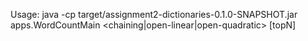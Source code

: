 Usage: java -cp target/assignment2-dictionaries-0.1.0-SNAPSHOT.jar apps.WordCountMain <path-to-text> <chaining|open-linear|open-quadratic> [topN]
